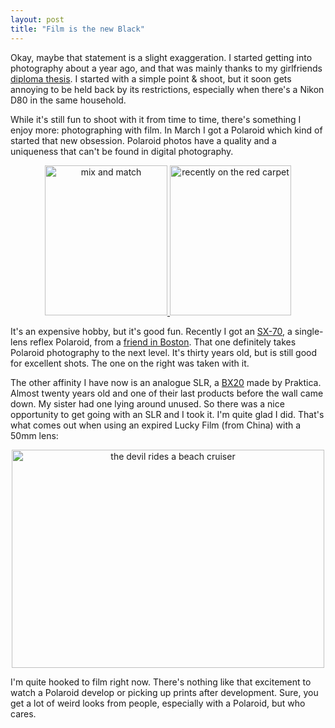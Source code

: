 ```yaml
---
layout: post
title: "Film is the new Black"
---
```

Okay, maybe that statement is a slight exaggeration. I started getting into photography about a year ago, and that was mainly thanks to my girlfriends [diploma thesis](http://www.glimpsemagazine.net). I started with a simple point & shoot, but it soon gets annoying to be held back by its restrictions, especially when there's a Nikon D80 in the same household.

While it's still fun to shoot with it from time to time, there's something I enjoy more: photographing with film. In March I got a Polaroid which kind of started that new obsession. Polaroid photos have a quality and a uniqueness that can't be found in digital photography.

<div style="text-align:center;"><a href="http://www.flickr.com/photos/88467464@N00/1101347987" title="View 'mix and match' on Flickr.com"><img src="http://farm2.static.flickr.com/1308/1101347987_3c3cf78500_m.jpg" alt="mix and match" border="0" width="196" height="240" /> </a><a href="http://www.flickr.com/photos/88467464@N00/1063292025" title="View 'recently on the red carpet' on Flickr.com"><img src="http://farm2.static.flickr.com/1371/1063292025_750f974666_m.jpg" alt="recently on the red carpet" border="0" width="194" height="240" /></a></div>

It's an expensive hobby, but it's good fun. Recently I got an [SX-70](http://en.wikipedia.org/wiki/SX-70), a single-lens reflex Polaroid, from a [friend in Boston](http://abstracttheday.blogspot.com/). That one definitely takes Polaroid photography to the next level. It's thirty years old, but is still good for excellent shots. The one on the right was taken with it.

The other affinity I have now is an analogue SLR, a [BX20](http://www.praktica-users.com/cams/bsecond/bx20.html) made by Praktica. Almost twenty years old and one of their last products before the wall came down. My sister had one lying around unused. So there was a nice opportunity to get going with an SLR and I took it. I'm quite glad I did. That's what comes out when using an expired Lucky Film (from China) with a 50mm lens:  

<div style="text-align:center;"><a href="http://www.flickr.com/photos/88467464@N00/1323728062" title="View 'the devil rides a beach cruiser' on Flickr.com"><img src="http://farm2.static.flickr.com/1149/1323728062_5edcd4a4da.jpg" alt="the devil rides a beach cruiser" border="0" width="500" height="349" /></a></div>

I'm quite hooked to film right now. There's nothing like that excitement to watch a Polaroid develop or picking up prints after development. Sure, you get a lot of weird looks from people, especially with a Polaroid, but who cares.